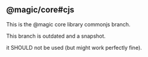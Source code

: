 ## @magic/core#cjs

This is the @magic core library commonjs branch.

This branch is outdated and a snapshot.

it SHOULD not be used (but might work perfectly fine).
